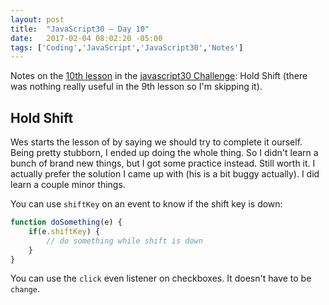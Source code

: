 ```yaml
---
layout: post
title:  "JavaScript30 – Day 10"
date:   2017-02-04 08:02:20 -05:00
tags: ['Coding','JavaScript','JavaScript30','Notes']
---
```


Notes on the [10th lesson][git] in the [javascript30 Challenge][js30]: Hold Shift (there was nothing really useful in the 9th lesson so I'm skipping it).

## Hold Shift

Wes starts the lesson of by saying we should try to complete it ourself. Being pretty stubborn, I ended up doing the whole thing. So I didn't learn a bunch of brand new things, but I got some practice instead. Still worth it. I actually prefer the solution I came up with (his is a bit buggy actually). I did learn a couple minor things.

You can use `shiftKey` on an event to know if the shift key is down:

```js
function doSomething(e) {
    if(e.shiftKey) {
        // do something while shift is down
    }
}
```

You can use the `click` even listener on checkboxes. It doesn't have to be `change`.

[js30]:https://javascript30.com
[git]:https://github.com/memoblue/JavaScript30/blob/master/10-hold-shift/index.html
